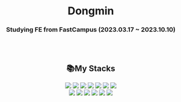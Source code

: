 <h1 align='center' >Dongmin</h1>
<h3 align='center'>Studying FE from FastCampus (2023.03.17 ~ 2023.10.10)</h3>
<br/>
<br/>

<h2 align='center'>📚My Stacks</h2>
<div align='center'>
<img src="https://img.shields.io/badge/html5-E34F26?style=for-the-badge&logo=html5&logoColor=white"> </img>
<img src="https://img.shields.io/badge/css-1572B6?style=for-the-badge&logo=css3&logoColor=white"> </img>
<img src="https://img.shields.io/badge/scss-CC6699?style=for-the-badge&logo=scss3&logoColor=white"> </img>
<img src="https://img.shields.io/badge/Javascript-F7DF1E?style=for-the-badge&logo=Javascript&logoColor=black"></img>
<img src="https://img.shields.io/badge/Typescript-3178C6?style=for-the-badge&logo=Typescript&logoColor=black"></img>
<img src="https://img.shields.io/badge/react-61DAFB?style=for-the-badge&logo=react&logoColor=black"></img>
<img src="https://img.shields.io/badge/styled_components-DB7093?style=for-the-badge&logo=styledcomponents&logoColor=black"></img>
</div>

<div align='center'>
<img src="https://img.shields.io/badge/firebase-FFCA28?style=for-the-badge&logo=firebase&logoColor=white"></img>
<img src="https://img.shields.io/badge/vite-646CFF?style=for-the-badge&logo=vite&logoColor=white"></img>
<img src="https://img.shields.io/badge/Next.js-000000?style=for-the-badge&logo=Next.js&logoColor=white"></img>
<img src="https://img.shields.io/badge/github-181717?style=for-the-badge&logo=github&logoColor=white"></img>
<img src="https://img.shields.io/badge/git-F05032?style=for-the-badge&logo=git&logoColor=white"></img>
<img src="https://img.shields.io/badge/visual_studio_code-007ACC?style=for-the-badge&logo=visualstudiocode&logoColor=white"></img>
</div>
